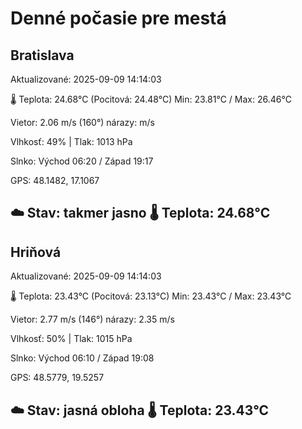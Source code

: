﻿# Denné počasie pre mestá

## Bratislava
Aktualizované: 2025-09-09 14:14:03

🌡️ Teplota: 24.68°C 
(Pocitová: 24.48°C)
Min: 23.81°C / Max: 26.46°C

Vietor: 2.06 m/s    (160°) 
nárazy:  m/s

Vlhkosť: 49% | Tlak: 1013 hPa

Slnko: Východ 06:20 / Západ 19:17

GPS: 48.1482, 17.1067

☁️ Stav: takmer jasno        🌡️ Teplota: 24.68°C
---

## Hriňová
Aktualizované: 2025-09-09 14:14:03

🌡️ Teplota: 23.43°C 
(Pocitová: 23.13°C)
Min: 23.43°C / Max: 23.43°C

Vietor: 2.77 m/s (146°)
nárazy: 2.35 m/s

Vlhkosť: 50% | Tlak: 1015 hPa

Slnko: Východ 06:10 / Západ 19:08

GPS: 48.5779, 19.5257

☁️ Stav: jasná obloha        🌡️ Teplota: 23.43°C
---
